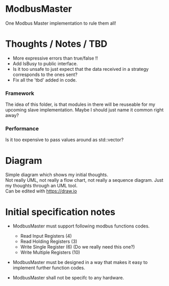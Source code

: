 # ModbusMaster
One Modbus Master implementation to rule them all!  

# Thoughts / Notes / TBD  
* More expressive errors than true/false !!
* Add IsBusy to public interface.  
* Is it too unsafe to just expect that the data received in a strategy corresponds to the ones sent?
* Fix all the 'tbd' added in code.  

### Framework
The idea of this folder, is that modules in there will be reuseable for my upcoming slave implementation.
Maybe I should just name it common right away?

### Performance
Is it too expensive to pass values around as std::vector?

# Diagram
Simple diagram which shows my initial thoughts.  
Not really UML, not really a flow chart, not really a sequence diagram.  Just my thoughts through an UML tool.  
Can be edited with https://draw.io

# Initial specification notes
* ModbusMaster must support following modbus functions codes.
  * Read Input Registers (4)
  * Read Holding Registers (3)
  * Write Single Register (6) (Do we really need this one?)
  * Write Multiple Registers (10)

* ModbusMaster must be designed in a way that makes it easy to implement further function codes.

* ModbusMaster shall not be specifc to any hardware.
